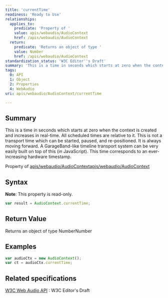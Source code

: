 ```yaml
---
title: 'currentTime'
readiness: 'Ready to Use'
relationships:
  applies_to:
    predicate: 'Property of '
    value: apis/webaudio/AudioContext
    href: /apis/webaudio/AudioContext
  return:
    predicate: 'Returns an object of type '
    value: Number
    href: /apis/webaudio/AudioContext
standardization_status: 'W3C Editor''s Draft'
summary: 'This is a time in seconds which starts at zero when the context is created and increases in real-time. All scheduled times are relative to it. This is not a transport time which can be started, paused, and re-positioned. It is always moving forward. A GarageBand-like timeline transport system can be very easily built on top of this (in JavaScript). This time corresponds to an ever-increasing hardware timestamp.'
tags:
  0: API
  1: Object
  2: Properties
  4: WebAudio
uri: apis/webaudio/AudioContext/currentTime

---
```

## Summary

This is a time in seconds which starts at zero when the context is created and increases in real-time. All scheduled times are relative to it. This is not a transport time which can be started, paused, and re-positioned. It is always moving forward. A GarageBand-like timeline transport system can be very easily built on top of this (in JavaScript). This time corresponds to an ever-increasing hardware timestamp.

Property of [apis/webaudio/AudioContext](/apis/webaudio/AudioContext)[apis/webaudio/AudioContext](/apis/webaudio/AudioContext)

## Syntax

**Note**: This property is read-only.

``` js
var result = AudioContext.currentTime;
```

## Return Value

Returns an object of type NumberNumber

## Examples

``` js
var audioCtx = new AudioContext();
var ct = audioCtx.currentTime;
```

## Related specifications

[W3C Web Audio API](http://webaudio.github.io/web-audio-api/)
:   W3C Editor's Draft
